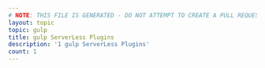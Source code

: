 ```yaml
---
# NOTE: THIS FILE IS GENERATED - DO NOT ATTEMPT TO CREATE A PULL REQUEST TO UPDATE THE DATA. 
layout: topic
topic: gulp
title: gulp ServerLess Plugins
description: '1 gulp ServerLess Plugins'
count: 1
---
```


